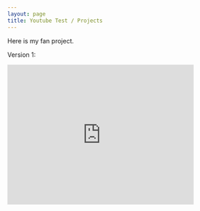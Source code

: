 ```yaml
---
layout: page
title: Youtube Test / Projects
---
```


Here is my fan project.

Version 1:

<iframe width="420" height="315" src="https://youtu.be/embed/BIJFgHX188I" frameborder="0" allowfullscreen></iframe>
